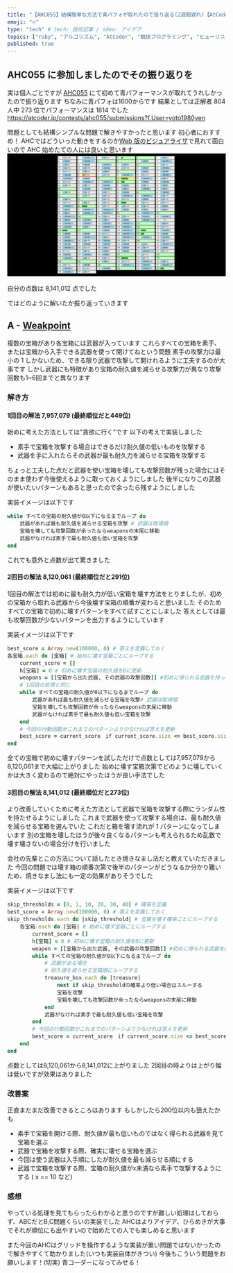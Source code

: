 ```yaml
---
title: "【AHC055】結構簡単な方法で青パフォが取れたので振り返る(2週間遅れ)【AtCoder】"
emoji: "🔥"
type: "tech" # tech: 技術記事 / idea: アイデア
topics: ["ruby", "アルゴリズム", "AtCoder", "競技プログラミング", "ヒューリスティック"]
published: true
---
```

## AHC055 に参加しましたのでその振り返りを
実は個人ごとですが [AHC055](https://atcoder.jp/contests/ahc0554) にて初めて青パフォーマンスが取れてうれしかったので振り返ります
ちなみに青パフォは1600からです
結果としては正解者 804 人中 273 位でパフォーマンスは 1614 でした
https://atcoder.jp/contests/ahc055/submissions?f.User=yoto1980yen

問題としても結構シンプルな問題で解きやすかったと思います
初心者におすすめ！
AHCではどういった動きをするのか[Web 版のビジュアライザ](https://img.atcoder.jp/ahc055/ys4u9l6aru.html?_gl=1*hd6th5*_ga*NzI3MzEyMjU0LjE3MjEzOTQzNzI.*_ga_RC512FD18N*czE3NjE4MDU5MjgkbzEkZzEkdDE3NjE4MDc2MjckajQ1JGwwJGgw)で見れて面白いので AHC 始めたての人には良いと思います
![](/images/ahc055_vis.gif)

自分の点数は 8,141,012 点でした

ではどのように解いたか振り返っていきます
## A - [Weakpoint](https://atcoder.jp/contests/ahc055/tasks/ahc055_a)
複数の宝箱があり各宝箱には武器が入っています
これらすべての宝箱を素手、または宝箱から入手できる武器を使って開けてねという問題
素手の攻撃力は最小の 1 しかないため、できる限り武器で攻撃して開けれるように工夫するのが大事です
しかし武器にも特徴があり宝箱の耐久値を減らせる攻撃力が異なり攻撃回数も1~6回までと異なります
### 解き方

#### 1回目の解法 7,957,079 (最終順位だと449位)
始めに考えた方法としては"貪欲に行く"です
以下の考えで実装しました
- 素手で宝箱を攻撃する場合はできるだけ耐久値の低いものを攻撃する
- 武器を手に入れたらその武器が最も耐久力を減らせる宝箱を攻撃する

ちょっと工夫した点だと武器を使い宝箱を壊しても攻撃回数が残った場合にはそのまま使わず今後使えるように取っておくようにしました
後半になりこの武器が使いたいパターンもあると思ったので余ったら残すようにしました

実装イメージは以下です
```ruby
while すべての宝箱の耐久値が0以下になるまでループ do 
    武器があれば最も耐久値を減らせる宝箱を攻撃 # 武器は取得順
    宝箱を壊しても攻撃回数が余ったならweaponsの末尾に移動
    武器がなければ素手で最も耐久値も低い宝箱を攻撃
end
```

これでも意外と点数が出て驚きました

#### 2回目の解法 8,120,061 (最終順位だと291位)
1回目の解法では初めに最も耐久力が低い宝箱を壊す方法をとりましたが、初めの宝箱から取れる武器から今後壊す宝箱の順番が変わると思いました
そのためすべての宝箱で初めに壊すパターンをすべて試すことにしました
答えとしては最も攻撃回数が少ないパターンを出力するようにしています

実装イメージは以下です
```ruby
best_score = Array.new(100000, 0) # 答えを定義しておく
各宝箱.each do |宝箱| # 始めに壊す宝箱ごとにループする
    current_score = []
    h[宝箱] = 0 # 初めに壊す宝箱の耐久値を0に更新
    weapons = [[宝箱から出た武器, その武器の攻撃回数]] #初めに得られる武器を持っておく
    # 1回目の処理と同じ
    while すべての宝箱の耐久値が0以下になるまでループ do 
        武器があれば最も耐久値を減らせる宝箱を攻撃# 武器は取得順
        宝箱を壊しても攻撃回数が余ったならweaponsの末尾に移動
        武器がなければ素手で最も耐久値も低い宝箱を攻撃
    end
    # 今回の行動回数がこれまでのパターンより少なければ答えを更新
    best_score = current_score　if current_score.size <= best_score.size
end
```

全ての宝箱で初めに壊すパターンを試しただけで点数としては7,957,079から8,120,061まで大幅に上がりました
始めに壊す宝箱次第でどのように壊していくかは大きく変わるので絶対にやったほうが良い手法でした

#### 3回目の解法 8,141,012 (最終順位だと273位)
より改善していくために考えた方法として武器で宝箱を攻撃する際にランダム性を持たせるようにしました
これまで武器を使って攻撃する場合は、最も耐久値を減らせる宝箱を選んでいた
これだと箱を壊す流れが 1 パターンになってしまいます
別の宝箱を壊したほうが後々良くなるパターンも考えられるため乱数で壊す壊さないの場合分けを行いました

会社の先輩とこの方法について話したとき焼きなまし法だと教えていただきました
今回の問題では壊す箱の順番次第で後半のパターンがどうなるか分かり難いため、焼きなまし法にも一定の効果がありそうでした

実装イメージは以下です
```ruby
skip_thresholds = [0, 1, 10, 20, 30, 40] # 確率を定義
best_score = Array.new(100000, 0) # 答えを定義しておく
skip_thresholds.each do |skip_threshold| # 宝箱を壊す確率ごとにループする
    各宝箱.each do |宝箱| # 始めに壊す宝箱ごとにループする
        current_score = []
        h[宝箱] = 0 # 初めに壊す宝箱の耐久値を0に更新
        weapon = [[宝箱から出た武器, その武器の攻撃回数]] #初めに得られる武器を持っておく
        while すべての宝箱の耐久値が0以下になるまでループ do
            # 武器がある場合
            # 耐久値を減らせる宝箱順にループする
            treasure_box.each do |treasure|
                next if skip_thresholdの確率より低い場合はスルーする
                宝箱を攻撃
                宝箱を壊しても攻撃回数が余ったならweaponsの末尾に移動
            end
            武器がなければ素手で最も耐久値も低い宝箱を攻撃
        end
        # 今回の行動回数がこれまでのパターンより少なければ答えを更新
        best_score = current_score　if current_score.size <= best_score.size
    end
end
```

点数としては8,120,061から8,141,012に上がりました
2回目の時よりは上がり幅は低いですが効果はありました

### 改善案
正直まだまだ改善できるところはあります
もしかしたら200位以内も狙えたかも
- 素手で宝箱を開ける際、耐久値が最も低いものではなく得られる武器を見て宝箱を選ぶ
- 武器で宝箱を攻撃する際、確実に壊せる宝箱を選ぶ
- 今回は使う武器は入手順にしたが耐久値を最も減らせる順にする
- 武器で宝箱を攻撃する際、宝箱の耐久値がx未満なら素手で攻撃するようにする ( x == 10 など)

### 感想
やっている処理を見てもらったらわかると思うのですが難しい処理はしておらず、ABCだとB,C問題くらいの実装でした
AHCはよりアイデア、ひらめきが大事でそれが順位にも出やすいので始めたての人でも楽しめると思います

また今回のAHCはグリッドを操作するような実装が重い問題ではないかったので解きやすくて助かりました(いつも実装自体がきつい)
今後もこういう問題をお願いします！(切実)
青コーダーになってみせる！